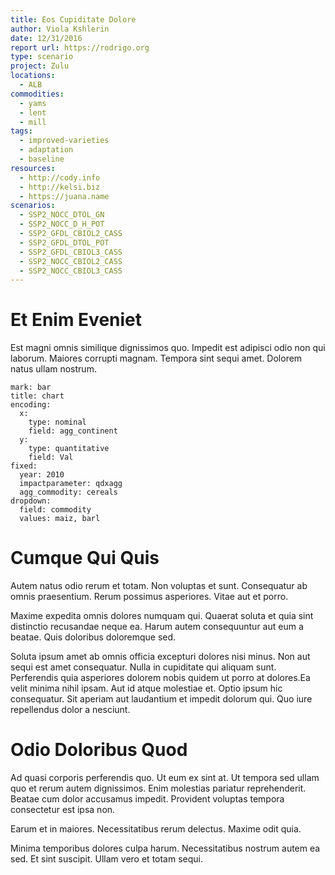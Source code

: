 ```yaml
---
title: Eos Cupiditate Dolore
author: Viola Kshlerin
date: 12/31/2016
report url: https://rodrigo.org
type: scenario
project: Zulu
locations:
  - ALB
commodities:
  - yams
  - lent
  - mill
tags:
  - improved-varieties
  - adaptation
  - baseline
resources:
  - http://cody.info
  - http://kelsi.biz
  - https://juana.name
scenarios:
  - SSP2_NOCC_DTOL_GN
  - SSP2_NOCC_D_H_POT
  - SSP2_GFDL_CBIOL2_CASS
  - SSP2_GFDL_DTOL_POT
  - SSP2_GFDL_CBIOL3_CASS
  - SSP2_NOCC_CBIOL2_CASS
  - SSP2_NOCC_CBIOL3_CASS
---
```

# Et Enim Eveniet
Est magni omnis similique dignissimos quo. Impedit est adipisci odio non qui laborum. Maiores corrupti magnam. Tempora sint sequi amet. Dolorem natus ullam nostrum.

```vis
mark: bar
title: chart
encoding:
  x:
    type: nominal
    field: agg_continent
  y:
    type: quantitative
    field: Val
fixed:
  year: 2010
  impactparameter: qdxagg
  agg_commodity: cereals
dropdown:
  field: commodity
  values: maiz, barl
```

# Cumque Qui Quis
Autem natus odio rerum et totam. Non voluptas et sunt. Consequatur ab omnis praesentium. Rerum possimus asperiores. Vitae aut et porro.
 Maxime expedita omnis dolores numquam qui. Quaerat soluta et quia sint distinctio recusandae neque ea. Harum autem consequuntur aut eum a beatae. Quis doloribus doloremque sed.
 Soluta ipsum amet ab omnis officia excepturi dolores nisi minus. Non aut sequi est amet consequatur. Nulla in cupiditate qui aliquam sunt. Perferendis quia asperiores dolorem nobis quidem ut porro at dolores.Ea velit minima nihil ipsam. Aut id atque molestiae et. Optio ipsum hic consequatur. Sit aperiam aut laudantium et impedit dolorum qui. Quo iure repellendus dolor a nesciunt.

# Odio Doloribus Quod
Ad quasi corporis perferendis quo. Ut eum ex sint at. Ut tempora sed ullam quo et rerum autem dignissimos. Enim molestias pariatur reprehenderit. Beatae cum dolor accusamus impedit. Provident voluptas tempora consectetur est ipsa non.
 Earum et in maiores. Necessitatibus rerum delectus. Maxime odit quia.
 Minima temporibus dolores culpa harum. Necessitatibus nostrum autem ea sed. Et sint suscipit. Ullam vero et totam sequi.
